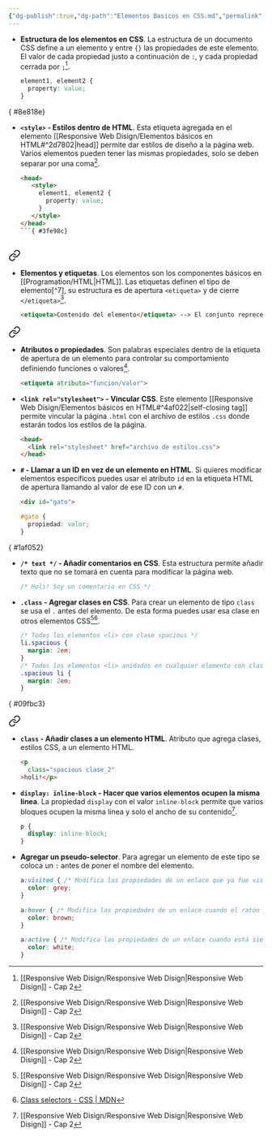 ```yaml
---
{"dg-publish":true,"dg-path":"Elementos Basicos en CSS.md","permalink":"/elementos-basicos-en-css/","hide":true,"tags":["programation","CSS","DVC/RWD/2","publish"]}
---
```



[^1]: [[Responsive Web Disign/Responsive Web Disign\|Responsive Web Disign]] - Cap 2
[^2]: [Class selectors - CSS | MDN](https://developer.mozilla.org/en-US/docs/Web/CSS/Class_selectors)

- **Estructura de los elementos en CSS**. La estructura de un documento CSS define a un elemento y entre `{}` las propiedades de este elemento. El valor de cada propiedad justo a continuación de `:`, y cada propiedad cerrada por `;`[^1].
   ```CSS
   element1, element2 {
     property: value;
   }
   ```

{ #8e818e}

 
- **`<style>` - Estilos dentro de HTML**. Esta etiqueta agregada en el elemento [[Responsive Web Disign/Elementos básicos en HTML#^2d7802\|head]] permite dar estilos de diseño a la página web. Varios elementos pueden tener las mismas propiedades, solo se deben separar por una coma[^1].
   ```HTML
   <head>
      <style>
        element1, element2 {
          property: value;
        }
      </style>
   </head>
   ```{ #3fe98c}



<div class="transclusion internal-embed is-loaded"><a class="markdown-embed-link" href="/responsive-web-disign/elementos-basicos-en-html/#613cad" aria-label="Open link"><svg xmlns="http://www.w3.org/2000/svg" width="24" height="24" viewBox="0 0 24 24" fill="none" stroke="currentColor" stroke-width="2" stroke-linecap="round" stroke-linejoin="round" class="svg-icon lucide-link"><path d="M10 13a5 5 0 0 0 7.54.54l3-3a5 5 0 0 0-7.07-7.07l-1.72 1.71"></path><path d="M14 11a5 5 0 0 0-7.54-.54l-3 3a5 5 0 0 0 7.07 7.07l1.71-1.71"></path></svg></a><div class="markdown-embed">



- **Elementos y etiquetas**. Los elementos son los componentes básicos en [[Programation/HTML\|HTML]]. Las etiquetas definen el tipo de elemento[^7], su estructura es de apertura `<etiqueta>` y de cierre `</etiqueta>`[^1].
   ```html
   <etiqueta>Contenido del elemento</etiqueta> --> El conjunto reprecenta un elemento
   ```
 

</div></div>



<div class="transclusion internal-embed is-loaded"><a class="markdown-embed-link" href="/responsive-web-disign/elementos-basicos-en-html/#4679bb" aria-label="Open link"><svg xmlns="http://www.w3.org/2000/svg" width="24" height="24" viewBox="0 0 24 24" fill="none" stroke="currentColor" stroke-width="2" stroke-linecap="round" stroke-linejoin="round" class="svg-icon lucide-link"><path d="M10 13a5 5 0 0 0 7.54.54l3-3a5 5 0 0 0-7.07-7.07l-1.72 1.71"></path><path d="M14 11a5 5 0 0 0-7.54-.54l-3 3a5 5 0 0 0 7.07 7.07l1.71-1.71"></path></svg></a><div class="markdown-embed">



- **Atributos o propiedades**. Son palabras especiales dentro de la etiqueta de apertura de un elemento para controlar su comportamiento definiendo funciones o valores[^1].
   ```HTML 
   <etiqueta atributo="funcion/valor">
   ```
 

</div></div>


- **`<link rel="stylesheet">` - Vincular CSS**. Este elemento [[Responsive Web Disign/Elementos básicos en HTML#^4af022\|self-closing tag]] permite vincular la página `.html` con el archivo de estilos `.css` donde estarán todos los estilos de la página.
   ```HTML 
   <head>
     <link rel="stylesheet" href="archivo de estilos.css">
  </head>
   ```


- **`#` - Llamar a un ID en vez de un elemento en HTML**. Si quieres modificar elementos específicos puedes usar el atributo `id` en la etiqueta HTML de apertura llamando al valor de ese ID con un `#`.
   ```HTML 
   <div id="gato">
   ```
   ```CSS 
   #gato {
     propiedad: valor;
   }
   ```

{ #1af052}

- **`/* text */` - Añadir comentarios en CSS**. Esta estructura permite añadir texto que no se tomará en cuenta para modificar la página web.
   ```CSS 
   /* Holi! Soy un comentario en CSS */
   ```

- **`.class` - Agregar clases en CSS**. Para crear un elemento de tipo `class` se usa el `.` antes del elemento. De esta forma puedes usar esa clase en otros elementos CSS[^1][^2].
   ```CSS 
   /* Todos los elementos <li> con clase spacious */
   li.spacious {
     margin: 2em;
   }
   /* Todos los elementos <li> anidados en cualquier elemento con clase spacious */
   .spacious li {
     margin: 2em;
   }

   ```

{ #09fbc3}



<div class="transclusion internal-embed is-loaded"><a class="markdown-embed-link" href="/responsive-web-disign/elementos-basicos-en-html/#f68674" aria-label="Open link"><svg xmlns="http://www.w3.org/2000/svg" width="24" height="24" viewBox="0 0 24 24" fill="none" stroke="currentColor" stroke-width="2" stroke-linecap="round" stroke-linejoin="round" class="svg-icon lucide-link"><path d="M10 13a5 5 0 0 0 7.54.54l3-3a5 5 0 0 0-7.07-7.07l-1.72 1.71"></path><path d="M14 11a5 5 0 0 0-7.54-.54l-3 3a5 5 0 0 0 7.07 7.07l1.71-1.71"></path></svg></a><div class="markdown-embed">



- **`class` - Añadir clases a un elemento HTML**. Atributo que agrega clases, estilos CSS, a un elemento HTML.
   ```HTML 
   <p
     class="spacious clase_2"
   >holi!</p>
   ``` 


</div></div>


- **`display: inline-block` - Hacer que varios elementos ocupen la misma linea**. La propiedad `display` con el valor `inline-block` permite que varios bloques ocupen la misma linea y solo el ancho de su contenido[^1].
   ```CSS 
   p {
     display: inline-block;
   }
   ```

- **Agregar un pseudo-selector**. Para agregar un elemento de este tipo se coloca un `:` antes de poner el nombre del elemento.
   ```CSS 
   a:visited { /* Modifica las propiedades de un enlace que ya fue visitado */
     color: grey;
   }

   a:hover { /* Modifica las propiedades de un enlace cuando el ratón pasa por encima */
     color: brown;
   }

   a:active { /* Modifica las propiedades de un enlace cuando está siendo clikado */
     color: white;
   }
   ```

